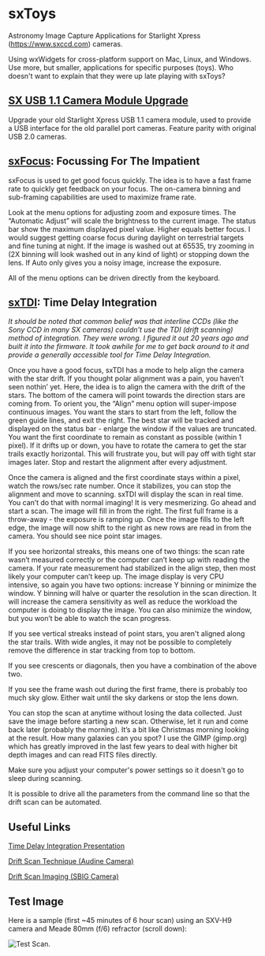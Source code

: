 # sxToys
Astronomy Image Capture Applications for Starlight Xpress (https://www.sxccd.com) cameras.

Using wxWidgets for cross-platform support on Mac, Linux, and Windows. Use more, but smaller, applications for specific purposes (toys). Who doesn't want to explain that they were up late playing with sxToys?

## [SX USB 1.1 Camera Module Upgrade](https://github.com/dschmenk/sxToys/tree/master/Windows%20Drivers)

Upgrade your old Starlight Xpress USB 1.1 camera module, used to provide a USB interface for the old parallel port cameras. Feature parity with original USB 2.0 cameras.

## [sxFocus](https://github.com/dschmenk/sxToys/tree/master/wx/sxfocus): Focussing For The Impatient

sxFocus is used to get good focus quickly. The idea is to have a fast frame rate to quickly get feedback on your focus. The on-camera binning and sub-framing capabilities are used to maximize frame rate.

Look at the menu options for adjusting zoom and exposure times. The “Automatic Adjust” will scale the brightness to the current image. The status bar show the maximum displayed pixel value. Higher equals better focus. I would suggest getting coarse focus during daylight on terrestrial targets and fine tuning at night. If the image is washed out at 65535, try zooming in (2X binning will look washed out in any kind of light) or stopping down the lens. If Auto only gives you a noisy image, increase the exposure.

All of the menu options can be driven directly from the keyboard.

## [sxTDI](https://github.com/dschmenk/sxToys/tree/master/wx/sxtdi): Time Delay Integration

_It should be noted that common belief was that interline CCDs  (like the Sony CCD in many SX cameras) couldn't use the TDI (drift scanning) method of integration. They were wrong. I figured it out 20 years ago and built it into the firmware. It took awhile for me to get back around to it and provide a generally accessible tool for Time Delay Integration._

Once you have a good focus, sxTDI has a mode to help align the camera with the star drift. If you thought polar alignment was a pain, you haven’t seen nothin’ yet. Here, the idea is to align the camera with the drift of the stars. The bottom of the camera will point towards the direction stars are coming from. To orient you, the “Align” menu option will super-impose continuous images. You want the stars to start from the left, follow the green guide lines, and exit the right. The best star will be tracked and displayed on the status bar - enlarge the window if the values are truncated. You want the first coordinate to remain as constant as possible (within 1 pixel). If it drifts up or down, you have to rotate the camera to get the star trails exactly horizontal. This will frustrate you, but will pay off with tight star images later. Stop and restart the alignment after every adjustment.

Once the camera is aligned and the first coordinate stays within a pixel, watch the rows/sec rate number. Once it stabilizes, you can stop the alignment and move to scanning. sxTDI will display the scan in real time. You can’t do that with normal imaging! It is very mesmerizing. Go ahead and start a scan. The image will fill in from the right. The first full frame is a throw-away - the exposure is ramping up. Once the image fills to the left edge, the image will now shift to the right as new rows are read in from the camera. You should see nice point star images.

If you see horizontal streaks, this means one of two things: the scan rate wasn’t measured correctly or the computer can’t keep up with reading the camera. If your rate measurement had stabilized in the align step, then most likely your computer can’t keep up. The image display is very CPU intensive, so again you have two options: increase Y binning or minimize the window. Y binning will halve or quarter the resolution in the scan direction. It will increase the camera sensitivity as well as reduce the workload the computer is doing to display the image. You can also minimize the window, but you won’t be able to watch the scan progress.

If you see vertical streaks instead of point stars, you aren't aligned along the star trails. With wide angles, it may not be possible to completely remove the difference in star tracking from top to bottom.

If you see crescents or diagonals, then you have a combination of the above two.

If you see the frame wash out during the first frame, there is probably too much sky glow. Either wait until the sky darkens or stop the lens down.

You can stop the scan at anytime without losing the data collected. Just save the image before starting a new scan. Otherwise, let it run and come back later (probably the morning). It’s a bit like Christmas morning looking at the result. How many galaxies can you spot? I use the GIMP (gimp.org) which has greatly improved in the last few years to deal with higher bit depth images and can read FITS files directly.

Make sure you adjust your computer's power settings so it doesn't go to sleep during scanning.

It is possible to drive all the parameters from the command line so that the drift scan can be automated.

## Useful Links

[Time Delay Integration Presentation](https://nexsci.caltech.edu/workshop/2005/presentations/Rabinowitz.pdf)

[Drift Scan Technique (Audine Camera)](http://www.astrosurf.com/audine/English/result/scan.htm)

[Drift Scan Imaging (SBIG Camera)](http://www.company7.com/library/sbig/pdffiles/drftscan.pdf)

## Test Image

Here is a sample (first ~45 minutes of 6 hour scan) using an SXV-H9 camera and Meade 80mm (f/6) refractor (scroll down):

![Test Scan](https://github.com/dschmenk/sxToys/blob/master/images/scopescan1.jpg).
